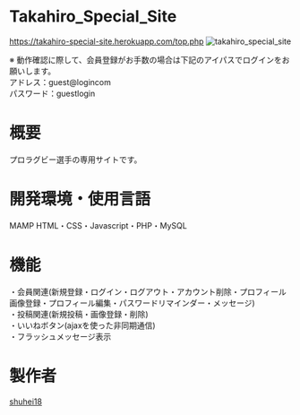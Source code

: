 # Takahiro_Special_Site
https://takahiro-special-site.herokuapp.com/top.php
![takahiro_special_site](https://user-images.githubusercontent.com/73765422/99897148-65f54e80-2cda-11eb-88f9-37e36b4f5f47.jpg)

※ 動作確認に際して、会員登録がお手数の場合は下記のアイパスでログインをお願いします。  
アドレス：guest@logincom  
パスワード：guestlogin

# 概要  
プロラグビー選手の専用サイトです。

# 開発環境・使用言語
MAMP 
HTML・CSS・Javascript・PHP・MySQL

# 機能
・会員関連(新規登録・ログイン・ログアウト・アカウント削除・プロフィール画像登録・プロフィール編集・パスワードリマインダー・メッセージ)  
・投稿関連(新規投稿・画像登録・削除)  
・いいねボタン(ajaxを使った非同期通信)  
・フラッシュメッセージ表示  

# 製作者
[shuhei18](https://github.com/shuhei18)

